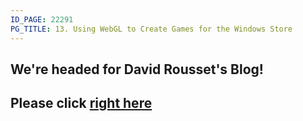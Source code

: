 ```yaml
---
ID_PAGE: 22291
PG_TITLE: 13. Using WebGL to Create Games for the Windows Store
---
```

## We're headed for David Rousset's Blog!## Please click [right here](http://blogs.msdn.com/b/davrous/archive/2013/11/19/using-webgl-to-create-games-for-the-windows-store.aspx)